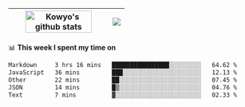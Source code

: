 | <a href="https://github.com/anuraghazra/github-readme-stats"><img width="85%" src="https://github-readme-stats.vercel.app/api?username=kowyo&show_icons=true&hide_border=true&theme=transparent" alt="Kowyo's github stats" /></a> | <a href="https://github.com/anuraghazra/github-readme-stats"><img align="center" src="https://github-readme-stats.vercel.app/api/top-langs/?username=kowyo&exclude_repo=Engineering-Competition-Robot,mobile-robot&hide=c,assembly,shaderlab,hlsl,mathematica,cmake&layout=compact&hide_border=true&theme=transparent" /></a> |
| ------------- | ------------- |

📊 **This week I spent my time on**
<!--START_SECTION:waka-->

```txt
Markdown     3 hrs 16 mins   ████████████████░░░░░░░░░   64.62 %
JavaScript   36 mins         ███░░░░░░░░░░░░░░░░░░░░░░   12.13 %
Other        22 mins         ██░░░░░░░░░░░░░░░░░░░░░░░   07.45 %
JSON         14 mins         █▒░░░░░░░░░░░░░░░░░░░░░░░   04.76 %
Text         7 mins          ▓░░░░░░░░░░░░░░░░░░░░░░░░   02.33 %
```

<!--END_SECTION:waka-->
